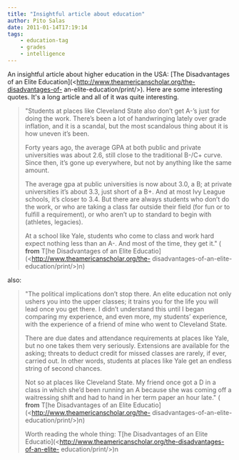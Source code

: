 ```yaml
---
title: "Insightful article about education"
author: Pito Salas
date: 2011-01-14T17:19:14
tags:
    - education-tag
    - grades
    - intelligence
---
```




An insightful article about higher education in the USA: [The Disadvantages of
an Elite Education](<http://www.theamericanscholar.org/the-disadvantages-of-
an-elite-education/print/>). Here are some interesting quotes. It's a long
article and all of it was quite interesting.

> "Students at places like Cleveland State also don’t get A-’s just for doing
> the work. There’s been a lot of handwringing lately over grade inflation,
> and it is a scandal, but the most scandalous thing about it is how uneven
> it’s been.
>
> Forty years ago, the average GPA at both public and private universities was
> about 2.6, still close to the traditional B-/C+ curve. Since then, it’s gone
> up everywhere, but not by anything like the same amount.
>
> The average gpa at public universities is now about 3.0, a B; at private
> universities it’s about 3.3, just short of a B+. And at most Ivy League
> schools, it’s closer to 3.4. But there are always students who don’t do the
> work, or who are taking a class far outside their field (for fun or to
> fulfill a requirement), or who aren’t up to standard to begin with
> (athletes, legacies).
>
> At a school like Yale, students who come to class and work hard expect
> nothing less than an A-. And most of the time, they get it." ( **from** T[he
> Disadvantages of an Elite Educatio](<http://www.theamericanscholar.org/the-
> disadvantages-of-an-elite-education/print/>)n)

also:

> "The political implications don’t stop there. An elite education not only
> ushers you into the upper classes; it trains you for the life you will lead
> once you get there. I didn’t understand this until I began comparing my
> experience, and even more, my students’ experience, with the experience of a
> friend of mine who went to Cleveland State.
>
> There are due dates and attendance requirements at places like Yale, but no
> one takes them very seriously. Extensions are available for the asking;
> threats to deduct credit for missed classes are rarely, if ever, carried
> out. In other words, students at places like Yale get an endless string of
> second chances.
>
> Not so at places like Cleveland State. My friend once got a D in a class in
> which she’d been running an A because she was coming off a waitressing shift
> and had to hand in her term paper an hour late." ( **from** T[he
> Disadvantages of an Elite Educatio](<http://www.theamericanscholar.org/the-
> disadvantages-of-an-elite-education/print/>)n)
>
> Worth reading the whole thing: T[he Disadvantages of an Elite
> Educatio](<http://www.theamericanscholar.org/the-disadvantages-of-an-elite-
> education/print/>)n


